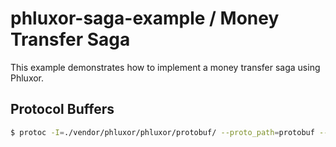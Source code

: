 # phluxor-saga-example / Money Transfer Saga

This example demonstrates how to implement a money transfer saga using Phluxor.

## Protocol Buffers 

```bash
$ protoc -I=./vendor/phluxor/phluxor/protobuf/ --proto_path=protobuf --php_out=src protobuf/*.proto
```
